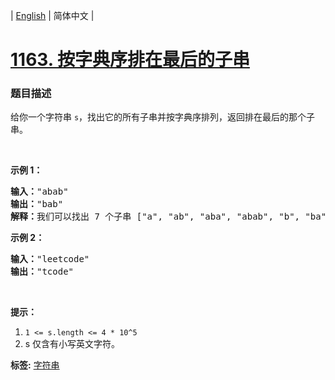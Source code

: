 | [English](README_EN.md) | 简体中文 |

# [1163. 按字典序排在最后的子串](https://leetcode-cn.com/problems/last-substring-in-lexicographical-order)
 ### 题目描述
<p>给你一个字符串&nbsp;<code>s</code>，找出它的所有子串并按字典序排列，返回排在最后的那个子串。</p>

<p>&nbsp;</p>

<p><strong>示例 1：</strong></p>

<pre><strong>输入：</strong>&quot;abab&quot;
<strong>输出：</strong>&quot;bab&quot;
<strong>解释：</strong>我们可以找出 7 个子串 [&quot;a&quot;, &quot;ab&quot;, &quot;aba&quot;, &quot;abab&quot;, &quot;b&quot;, &quot;ba&quot;, &quot;bab&quot;]。按字典序排在最后的子串是 &quot;bab&quot;。
</pre>

<p><strong>示例&nbsp;2：</strong></p>

<pre><strong>输入：</strong>&quot;leetcode&quot;
<strong>输出：</strong>&quot;tcode&quot;
</pre>

<p>&nbsp;</p>

<p><strong>提示：</strong></p>

<ol>
	<li><code>1 &lt;= s.length &lt;= 4 * 10^5</code></li>
	<li>s 仅含有小写英文字符。</li>
</ol>

**标签:**  [字符串](https://leetcode-cn.com/tag/string) 